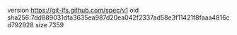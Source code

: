 version https://git-lfs.github.com/spec/v1
oid sha256:7dd889031dfa3635ea987d20ea042f2337ad58e3f11421f8faaa4816cd792928
size 7359
